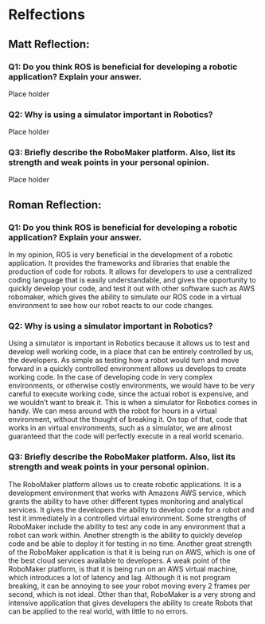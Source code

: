 # Relfections
## Matt Reflection:
### Q1: Do you think ROS is beneficial for developing a robotic application? Explain your answer.
Place holder
### Q2: Why is using a simulator important in Robotics? 
Place holder
### Q3: Briefly describe the RoboMaker platform. Also, list its strength and weak points in your personal opinion.
Place holder
## Roman Reflection:
### Q1: Do you think ROS is beneficial for developing a robotic application? Explain your answer.
In my opinion, ROS is very beneficial in the development of a robotic application. It provides the frameworks and libraries that enable the production of code for robots. It allows for developers to use a centralized coding language that is easily understandable, and gives the opportunity to quickly develop your code, and test it out with other software such as AWS robomaker, which gives the ability to simulate our ROS code in a virtual environment to see how our robot reacts to our code changes.
### Q2: Why is using a simulator important in Robotics? 
Using a simulator is important in Robotics because it allows us to test and develop well working code, in a place that can be entirely controlled by us, the developers. As simple as testing how a robot would turn and move forward in a quickly controlled environment allows us develops to create working code. In the case of developing code in very complex environments, or otherwise costly environments, we would have to be very careful to execute working code, since the actual robot is expensive, and we wouldn’t want to break it. This is when a simulator for Robotics comes in handy. We can mess around with the robot for hours in a virtual environment, without the thought of breaking it. On top of that, code that works in an virtual environments, such as a simulator, we are almost guaranteed that the code will perfectly execute in a real world scenario.
### Q3: Briefly describe the RoboMaker platform. Also, list its strength and weak points in your personal opinion.
The RoboMaker platform allows us to create robotic applications. It is a development environment that works with Amazons AWS service, which grants the ability to have other different types monitoring and analytical services. It gives the developers the ability to develop code for a robot and test it immediately in a controlled virtual environment. Some strengths of RoboMaker include the ability to test any code in any environment that a robot can work within. Another strength is the ability to quickly develop code and be able to deploy it for testing in no time. Another great strength of the RoboMaker application is that it is being run on AWS, which is one of the best cloud services available to developers. A weak point of the RoboMaker platform, is that it is being run on an AWS virtual machine, which introduces a lot of latency and lag. Although it is not program breaking, it can be annoying to see your robot moving every 2 frames per second, which is not ideal. Other than that, RoboMaker is a very strong and intensive application that gives developers the ability to create Robots that can be applied to the real world, with little to no errors.
